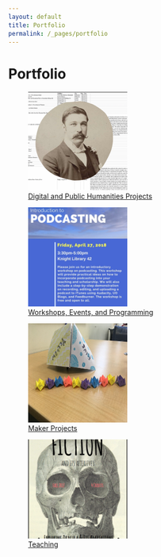 ```yaml
---
layout: default
title: Portfolio
permalink: /_pages/portfolio
---
```


<h1>Portfolio</h1>

<div class="grid-container">
  <div class="grid-item"> <figure>
  <a href="www.courtneyafloyd.com/DH-PH.html"><img src="/images/logo.png" alt="Photo of Fergus Hume over a spreadsheet." width="200" height="200"></a>
   <figcaption><a href="www.courtneyafloyd.com/DH-PH.html" text-align="center">Digital and Public Humanities Projects</a></figcaption>
</figure> </div>
  <div class="grid-item"> <figure>
  <a href="www.courtneyafloyd.com/workshops-etc.html"><img src="/images/podcastingflyer-1htynae.jpg" alt="Podcasting workshop flyer" width="200" height="200"></a>
   <figcaption><a href="www.courtneyafloyd.com/workshops-etc.html" text-align="center">Workshops, Events, and Programming</a></figcaption>
</figure>  </div>

<div class="grid-item"> <figure>
  <a href="www.courtneyafloyd.com/makerprojects.html"> <img src="/images/IMG_8832.JPG" alt="Fortune teller toys on laminate tabletop." width="200" height="200"> </a>
   <figcaption><a href="www.courtneyafloyd.com/makerprojects.html" text-align="center">Maker Projects</a></figcaption>
</figure>  </div>

<div class="grid-item"> <figure>
  <a href="www.courtneyafloyd.com/teaching.html"><img src="/images/screen-shot-2018-03-10-at-6-57-35-pm.png" alt="Skull flyer for Intro to Fiction course" width="200" height="200"></a>
   <figcaption><a href="www.courtneyafloyd.com/teaching.html" text-align="center">Teaching</a></figcaption>
</figure>  </div>

</div>
